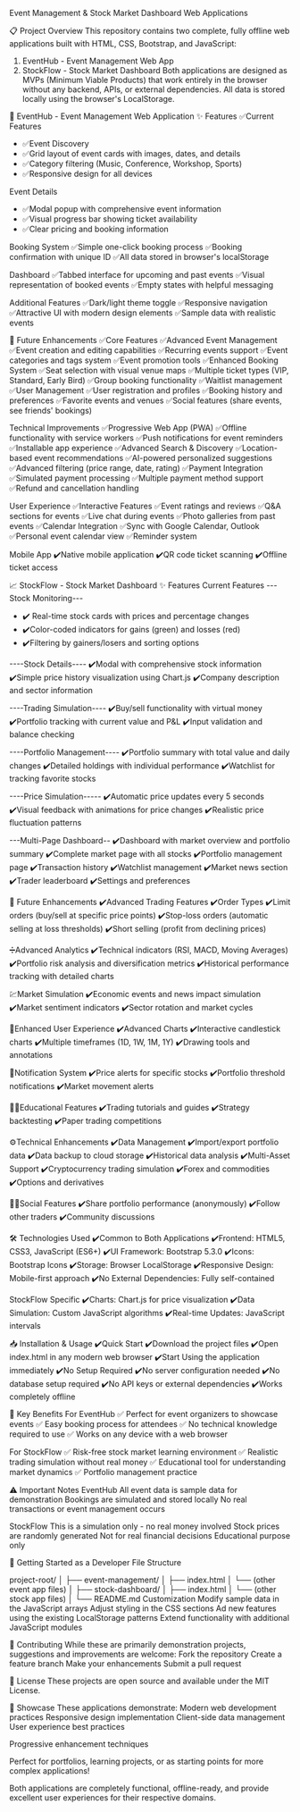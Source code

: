  Event Management & Stock Market Dashboard Web Applications


📋 Project Overview
This repository contains two complete, fully offline web applications built with HTML, CSS, Bootstrap, and JavaScript:
1. EventHub - Event Management Web App
2. StockFlow - Stock Market Dashboard
Both applications are designed as MVPs (Minimum Viable Products) that work entirely in the browser without any backend, APIs, or external dependencies. All data is stored locally using the browser's LocalStorage.

🎪 EventHub - Event Management Web Application
✨ Features
✅Current Features
- ✅Event Discovery
- ✅Grid layout of event cards with images, dates, and details
- ✅Category filtering (Music, Conference, Workshop, Sports)
- ✅Responsive design for all devices

Event Details
- ✅Modal popup with comprehensive event information
- ✅Visual progress bar showing ticket availability
- ✅Clear pricing and booking information

Booking System
✅Simple one-click booking process
✅Booking confirmation with unique ID
✅All data stored in browser's localStorage

Dashboard
✅Tabbed interface for upcoming and past events
✅Visual representation of booked events
✅Empty states with helpful messaging

Additional Features
✅Dark/light theme toggle
✅Responsive navigation
✅Attractive UI with modern design elements
✅Sample data with realistic events

🚀 Future Enhancements
✅Core Features
✅Advanced Event Management
✅Event creation and editing capabilities
✅Recurring events support
✅Event categories and tags system
✅Event promotion tools
✅Enhanced Booking System
✅Seat selection with visual venue maps
✅Multiple ticket types (VIP, Standard, Early Bird)
✅Group booking functionality
✅Waitlist management
✅User Management
✅User registration and profiles
✅Booking history and preferences
✅Favorite events and venues
✅Social features (share events, see friends' bookings)

Technical Improvements
✅Progressive Web App (PWA)
✅Offline functionality with service workers
✅Push notifications for event reminders
✅Installable app experience
✅Advanced Search & Discovery
✅Location-based event recommendations
✅AI-powered personalized suggestions
✅Advanced filtering (price range, date, rating)
✅Payment Integration
✅Simulated payment processing
✅Multiple payment method support
✅Refund and cancellation handling

User Experience
✅Interactive Features
✅Event ratings and reviews
✅Q&A sections for events
✅Live chat during events
✅Photo galleries from past events
✅Calendar Integration
✅Sync with Google Calendar, Outlook
✅Personal event calendar view
✅Reminder system

Mobile App
✔️Native mobile application
✔️QR code ticket scanning
✔️Offline ticket access

📈 StockFlow - Stock Market Dashboard
✨ Features
Current Features
---Stock Monitoring---
- ✔️ Real-time stock cards with prices and percentage changes
- ✔️Color-coded indicators for gains (green) and losses (red)
- ✔️Filtering by gainers/losers and sorting options

----Stock Details----
✔️Modal with comprehensive stock information
✔️Simple price history visualization using Chart.js
✔️Company description and sector information

----Trading Simulation----
✔️Buy/sell functionality with virtual money
✔️Portfolio tracking with current value and P&L
✔️Input validation and balance checking

----Portfolio Management----
✔️Portfolio summary with total value and daily changes
✔️Detailed holdings with individual performance
✔️Watchlist for tracking favorite stocks


----Price Simulation-----
✔️Automatic price updates every 5 seconds
✔️Visual feedback with animations for price changes
✔️Realistic price fluctuation patterns

---Multi-Page Dashboard--
✔️Dashboard with market overview and portfolio summary
✔️Complete market page with all stocks
✔️Portfolio management page
✔️Transaction history
✔️Watchlist management
✔️Market news section
✔️Trader leaderboard
✔️Settings and preferences

🚀 Future Enhancements
✔️Advanced Trading Features
✔️Order Types
✔️Limit orders (buy/sell at specific price points)
✔️Stop-loss orders (automatic selling at loss thresholds)
✔️Short selling (profit from declining prices)

➗Advanced Analytics
✔️Technical indicators (RSI, MACD, Moving Averages)
✔️Portfolio risk analysis and diversification metrics
✔️Historical performance tracking with detailed charts

💹Market Simulation
✔️Economic events and news impact simulation
✔️Market sentiment indicators
✔️Sector rotation and market cycles

👥Enhanced User Experience
✔️Advanced Charts
✔️Interactive candlestick charts
✔️Multiple timeframes (1D, 1W, 1M, 1Y)
✔️Drawing tools and annotations


🔕Notification System
✔️Price alerts for specific stocks
✔️Portfolio threshold notifications
✔️Market movement alerts


👨‍🎓Educational Features
✔️Trading tutorials and guides
✔️Strategy backtesting
✔️Paper trading competitions

⚙️Technical Enhancements
✔️Data Management
✔️Import/export portfolio data
✔️Data backup to cloud storage
✔️Historical data analysis
✔️Multi-Asset Support
✔️Cryptocurrency trading simulation
✔️Forex and commodities
✔️Options and derivatives

💁‍♂️Social Features
✔️Share portfolio performance (anonymously)
✔️Follow other traders
✔️Community discussions

🛠 Technologies Used
✔️Common to Both Applications
✔️Frontend: HTML5, CSS3, JavaScript (ES6+)
✔️UI Framework: Bootstrap 5.3.0
✔️Icons: Bootstrap Icons
✔️Storage: Browser LocalStorage
✔️Responsive Design: Mobile-first approach
✔️No External Dependencies: Fully self-contained

StockFlow Specific
✔️Charts: Chart.js for price visualization
✔️Data Simulation: Custom JavaScript algorithms
✔️Real-time Updates: JavaScript intervals

📥 Installation & Usage
✔️Quick Start
✔️Download the project files
✔️Open index.html in any modern web browser
✔️Start Using the application immediately
✔️No Setup Required
✔️No server configuration needed
✔️No database setup required
✔️No API keys or external dependencies
✔️Works completely offline

🎯 Key Benefits
For EventHub
✅ Perfect for event organizers to showcase events
✅ Easy booking process for attendees
✅ No technical knowledge required to use
✅ Works on any device with a web browser

For StockFlow
✅ Risk-free stock market learning environment
✅ Realistic trading simulation without real money
✅ Educational tool for understanding market dynamics
✅ Portfolio management practice

⚠️ Important Notes
EventHub
All event data is sample data for demonstration
Bookings are simulated and stored locally
No real transactions or event management occurs

StockFlow
This is a simulation only - no real money involved
Stock prices are randomly generated
Not for real financial decisions
Educational purpose only

🚀 Getting Started as a Developer
File Structure

project-root/
│
├── event-management/
│   ├── index.html
│   └── (other event app files)
│
├── stock-dashboard/
│   ├── index.html
│   └── (other stock app files)
│
└── README.md
Customization
Modify sample data in the JavaScript arrays
Adjust styling in the CSS sections
Ad new features using the existing LocalStorage patterns
Extend functionality with additional JavaScript modules

🤝 Contributing
While these are primarily demonstration projects, suggestions and improvements are welcome:
Fork the repository
Create a feature branch
Make your enhancements
Submit a pull request

📄 License
These projects are open source and available under the MIT License.

🌟 Showcase
These applications demonstrate:
Modern web development practices
Responsive design implementation
Client-side data management
User experience best practices

Progressive enhancement techniques

Perfect for portfolios, learning projects, or as starting points for more complex applications!

Both applications are completely functional, offline-ready, and provide excellent user experiences for their respective domains.
